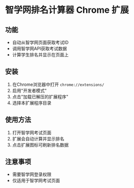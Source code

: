 # 智学网排名计算器 Chrome 扩展

## 功能
- 自动从智学网页面获取考试ID
- 调用智学网API获取考试数据
- 计算学生排名并显示在页面上

## 安装
1. 在Chrome浏览器中打开 `chrome://extensions/`
2. 启用"开发者模式"
3. 点击"加载已解压的扩展程序"
4. 选择本扩展程序目录

## 使用方法
1. 打开智学网考试页面
2. 扩展会自动计算并显示排名
3. 点击扩展图标可刷新排名数据

## 注意事项
- 需要智学网登录权限
- 仅适用于智学网考试页面
